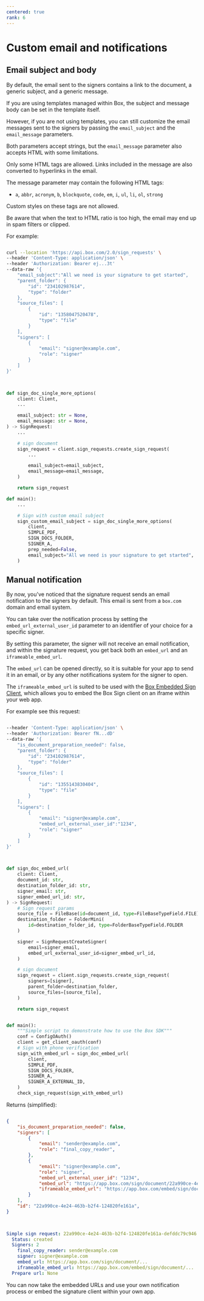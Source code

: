 ```yaml
---
centered: true
rank: 6
---
```


# Custom email and notifications

## Email subject and body

By default, the email sent to the signers contains a link to the document, a 
generic subject, and a generic message.

If you are using templates managed within Box, the subject and message body can 
be set in the template itself.

However, if you are not using templates, you can still customize the email 
messages sent to the signers by passing the `email_subject` and the 
`email_message` parameters. 

Both parameters accept strings, but the `email_message` parameter 
also accepts HTML with some limitations.

Only some HTML tags are allowed. Links included in the message are also 
converted to hyperlinks in the email. 

The message parameter may contain the following HTML tags:

- `a`, `abbr`, `acronym`, `b`, `blockquote`, `code`, `em`, `i`, `ul`, `li`,
 `ol`, `strong`

Custom styles on these tags are not allowed.

<Message size=small>

Be aware that when the text to HTML ratio is too high, the email may end up in 
spam filters or clipped.

</Message>

For example:

<Tabs>
<Tab title='cURL'>
    
```bash

curl --location 'https://api.box.com/2.0/sign_requests' \
--header 'Content-Type: application/json' \
--header 'Authorization: Bearer ej...3t'
--data-raw '{
    "email_subject":"All we need is your signature to get started",
    "parent_folder": {
        "id": "234102987614",
        "type": "folder"
    },
    "source_files": [
        {
            "id": "1358047520478",
            "type": "file"
        }
    ],
    "signers": [
        {
            "email": "signer@example.com",
            "role": "signer"
        }
    ]
}'
    
```
    
</Tab>
<Tab title='Python Gen SDK'>

```python

def sign_doc_single_more_options(
    client: Client,
    ...

    email_subject: str = None,
    email_message: str = None,
) -> SignRequest:
    ...

    # sign document
    sign_request = client.sign_requests.create_sign_request(
        ...

        email_subject=email_subject,
        email_message=email_message,
    )

    return sign_request

def main():
    ...

    # Sign with custom email subject
    sign_custom_email_subject = sign_doc_single_more_options(
        client,
        SIMPLE_PDF,
        SIGN_DOCS_FOLDER,
        SIGNER_A,
        prep_needed=False,
        email_subject="All we need is your signature to get started",
    )  

```

</Tab>
</Tabs>

## Manual notification

By now, you've noticed that the signature request sends an email 
notification to the signers by default. This email is sent from a `box.com` 
domain and email system.

You can take over the notification process by setting the 
`embed_url_external_user_id` parameter to an identifier of your choice for a 
specific signer.

By setting this parameter, the signer will not receive an email notification, 
and within the signature request, you get back both an `embed_url` and an 
`iframeable_embed_url`.

The `embed_url` can be opened directly, so it is suitable for your app to send 
it in an email, or by any other notifications system for the signer to open.

The `iframeable_embed_url` is suited to be used with the [Box Embedded Sign 
Client][embed], which allows you to embed the Box Sign client on an iframe 
within your web app.

For example see this request:

<Tabs>
<Tab title='cURL'>
    
```bash

--header 'Content-Type: application/json' \
--header 'Authorization: Bearer fN...dD' 
--data-raw '{
    "is_document_preparation_needed": false,
    "parent_folder": {
        "id": "234102987614",
        "type": "folder"
    },
    "source_files": [
        {
            "id": "1355143830404",
            "type": "file"
        }
    ],
    "signers": [
        {
            "email": "signer@example.com",
            "embed_url_external_user_id":"1234",
            "role": "signer"
        }
    ]
}'
    
```
    
</Tab>
<Tab title='Python Gen SDK'>

```python

def sign_doc_embed_url(
    client: Client,
    document_id: str,
    destination_folder_id: str,
    signer_email: str,
    signer_embed_url_id: str,
) -> SignRequest:
    # Sign request params
    source_file = FileBase(id=document_id, type=FileBaseTypeField.FILE)
    destination_folder = FolderMini(
        id=destination_folder_id, type=FolderBaseTypeField.FOLDER
    )

    signer = SignRequestCreateSigner(
        email=signer_email,
        embed_url_external_user_id=signer_embed_url_id,
    )

    # sign document
    sign_request = client.sign_requests.create_sign_request(
        signers=[signer],
        parent_folder=destination_folder,
        source_files=[source_file],
    )

    return sign_request


def main():
    """Simple script to demonstrate how to use the Box SDK"""
    conf = ConfigOAuth()
    client = get_client_oauth(conf)
    # Sign with phone verification
    sign_with_embed_url = sign_doc_embed_url(
        client,
        SIMPLE_PDF,
        SIGN_DOCS_FOLDER,
        SIGNER_A,
        SIGNER_A_EXTERNAL_ID,
    )
    check_sign_request(sign_with_embed_url)    

```

</Tab>
</Tabs>

Returns (simplified):

<Tabs>
<Tab title='cURL'>
    
```json

{
    "is_document_preparation_needed": false,
    "signers": [
        {
            "email": "sender@example.com",
            "role": "final_copy_reader",
        },
        {
            "email": "signer@example.com",
            "role": "signer",
            "embed_url_external_user_id": "1234",
            "embed_url": "https://app.box.com/sign/document/22a990ce-4e24-463b-b2f4-124820fe161a/9331fe9ac85650d61645d4b0fd30fe3e0ebee7921720ab6ecca587654d3cd875/",
            "iframeable_embed_url": "https://app.box.com/embed/sign/document/22a990ce-4e24-463b-b2f4-124820fe161a/9331fe9ac85650d61645d4b0fd30fe3e0ebee7921720ab6ecca587654d3cd875/"
        }
    ],
    "id": "22a990ce-4e24-463b-b2f4-124820fe161a",
}
    
```
    
</Tab>
<Tab title='Python Gen SDK'>

```yaml

Simple sign request: 22a990ce-4e24-463b-b2f4-124820fe161a-defddc79c946
  Status: created
  Signers: 2
    final_copy_reader: sender@example.com
    signer: signer@example.com
    embed_url: https://app.box.com/sign/document/...
    iframeable_embed_url: https://app.box.com/embed/sign/document/...
  Prepare url: None

```

</Tab>
</Tabs>

You can now take the embedded URLs and use your own notification process or 
embed the signature client within your own app.

[embed]:guide://box-sign/embedded-sign-client
